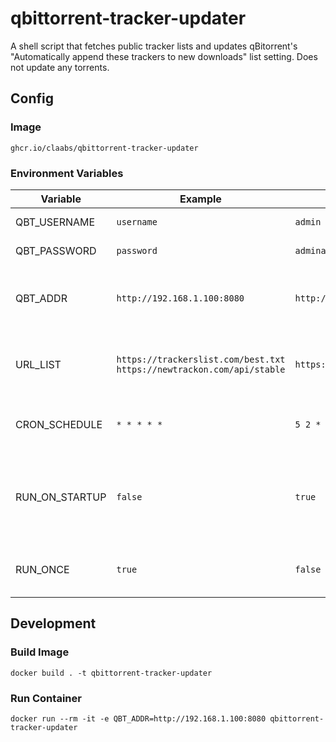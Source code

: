 # qbittorrent-tracker-updater

A shell script that fetches public tracker lists and updates qBitorrent's "Automatically append these trackers to new downloads" list setting.
Does not update any torrents.

## Config

### Image

`ghcr.io/claabs/qbittorrent-tracker-updater`

### Environment Variables

| Variable       | Example                                                               | Default                                                                           | Description                                                                  |
|----------------|-----------------------------------------------------------------------|-----------------------------------------------------------------------------------|------------------------------------------------------------------------------|
| QBT_USERNAME   | `username`                                                            | `admin`                                                                           | qBittorrent username                                                         |
| QBT_PASSWORD   | `password`                                                            | `adminadmin`                                                                      | qBittorrent password                                                         |
| QBT_ADDR       | `http://192.168.1.100:8080`                                           | `http://localhost:8080`                                                           | HTTP URL for the qBittorrent web UI, with port                               |
| URL_LIST       | `https://trackerslist.com/best.txt https://newtrackon.com/api/stable` | `https://raw.githubusercontent.com/ngosang/trackerslist/master/trackers_best.txt` | Space-separated list of tracker list URLs                                    |
| CRON_SCHEDULE  | `* * * * *`                                                           | `5 2 * * *`                                                                       | Cron schedule of when to run the job                                         |
| RUN_ON_STARTUP | `false`                                                               | `true`                                                                            | If true, runs the script immediately on startup, then schedules the cron job |
| RUN_ONCE       | `true`                                                                | `false`                                                                           | If true, does not schedule the cron job                                      |

## Development

### Build Image

`docker build . -t qbittorrent-tracker-updater`

### Run Container

`docker run --rm -it -e QBT_ADDR=http://192.168.1.100:8080 qbittorrent-tracker-updater`
